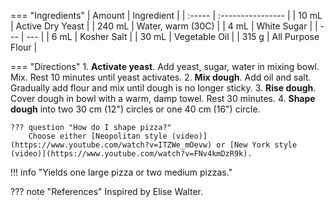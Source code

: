 === "Ingredients"
    | Amount | Ingredient        |
    | :----- | :---------------- |
    | 10 mL  | Active Dry Yeast  |
    | 240 mL | Water, warm (30C) |
    | 4 mL   | White Sugar       |
    | ---    | ---               |
    | 6 mL   | Kosher Salt       |
    | 30 mL  | Vegetable Oil     |
    | 315 g  | All Purpose Flour |

=== "Directions"
    1. **Activate yeast**. Add yeast, sugar, water in mixing bowl. Mix. Rest 10 minutes until yeast activates.
    2. **Mix dough**. Add oil and salt. Gradually add flour and mix until dough is no longer sticky.
    3. **Rise dough**. Cover dough in bowl with a warm, damp towel. Rest 30 minutes.
    4. **Shape dough** into two 30 cm (12") circles or one 40 cm (16") circle.

    ??? question "How do I shape pizza?"
        Choose either [Neopolitan style (video)](https://www.youtube.com/watch?v=ITZWe_mOevw) or [New York style (video)](https://www.youtube.com/watch?v=FNv4kmDzR9k).


!!! info "Yields one large pizza or two medium pizzas."

??? note "References"
    Inspired by Elise Walter.
